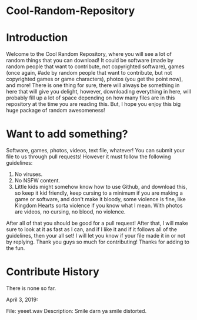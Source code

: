 # Cool-Random-Repository

# Introduction
Welcome to the Cool Random Repository, where you will see a lot of random things that you can download! It could be software (made by random people that want to contribute, not copyrighted software), games (once again, #ade by random people that want to contribute, but not copyrighted games or game characters), photos (you get the point now), and more! There is one thing for sure, there will always be something in here that will give you delight, however, downloading everything in here, will probably fill up a lot of space depending on how many files are in this repository at the time you are reading this. But, I hope you enjoy this big huge package of random awesomeness!

# Want to add something?
Software, games, photos, videos, text file, whatever! You can submit your file to us through pull requests! However it must follow the following guidelines:
1. No viruses.
2. No NSFW content. 
3. Little kids might somehow know how to use Github, and download this, so keep it kid friendly, keep cursing to a minimum if you are making a game or software, and don't make it bloody, some violence is fine, like Kingdom Hearts sorta violence if you know what I mean. With photos are videos, no cursing, no blood, no violence.

After all of that you should be good for a pull request! After that, I will make sure to look at it as fast as I can, and if I like it and if it follows all of the guidelines, then your all set! I will let you know if your file made it in or not by replying. 
Thank you guys so much for contributing! Thanks for adding to the fun. 

# Contribute History
There is none so far.

April 3, 2019:

File: yeeet.wav Description: Smile darn ya smile distorted.
